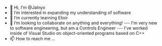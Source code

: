 - 👋 Hi, I’m @Jalnyx
- 👀 I’m interested in expanding my understanding of software
- 🌱 I’m currently learning Elixir
- 💞️ I’m looking to collaborate on anything and everything!
--- I'm very new to software engineering, but am a Controls Engineer
--- I've worked inside of Visual Studio on object-oriented programs based on C++
- 📫 How to reach me ...

<!---
Jalnyx/Jalnyx is a ✨ special ✨ repository because its `README.md` (this file) appears on your GitHub profile.
You can click the Preview link to take a look at your changes.
--->
